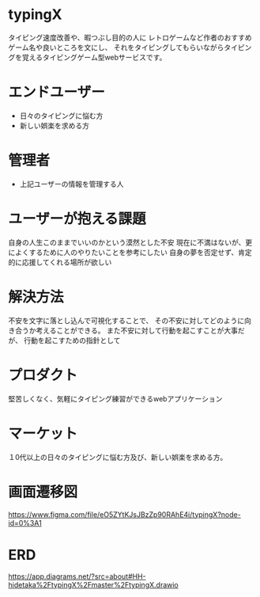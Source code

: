# typingX

タイピング速度改善や、暇つぶし目的の人に
レトロゲームなど作者のおすすめゲーム名や良いところを文にし、
それをタイピングしてもらいながらタイピングを覚えるタイピングゲーム型webサービスです。

# エンドユーザー

* 日々のタイピングに悩む方
* 新しい娯楽を求める方

# 管理者

* 上記ユーザーの情報を管理する人


# ユーザーが抱える課題

自身の人生このままでいいのかという漠然とした不安
現在に不満はないが、更によくするために人のやりたいことを参考にしたい
自身の夢を否定せず、肯定的に応援してくれる場所が欲しい

# 解決方法

不安を文字に落とし込んで可視化することで、
その不安に対してどのように向き合うか考えることができる。
また不安に対して行動を起こすことが大事だが、
行動を起こすための指針として

# プロダクト
堅苦しくなく、気軽にタイピング練習ができるwebアプリケーション

# マーケット

１0代以上の日々のタイピングに悩む方及び、新しい娯楽を求める方。

# 画面遷移図

https://www.figma.com/file/eO5ZYtKJsJBzZp90RAhE4i/typingX?node-id=0%3A1

# ERD

https://app.diagrams.net/?src=about#HH-hidetaka%2FtypingX%2Fmaster%2FtypingX.drawio
